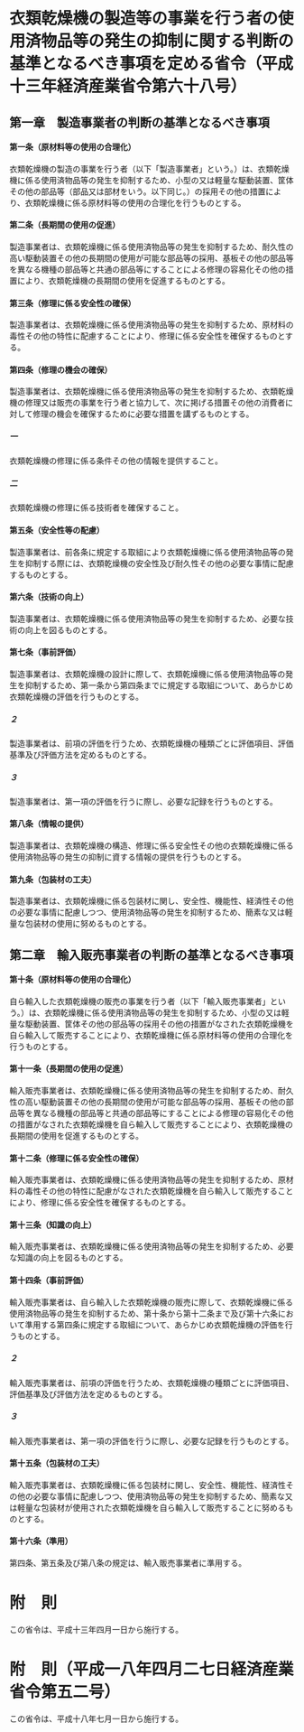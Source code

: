 # 衣類乾燥機の製造等の事業を行う者の使用済物品等の発生の抑制に関する判断の基準となるべき事項を定める省令（平成十三年経済産業省令第六十八号）
## 第一章　製造事業者の判断の基準となるべき事項
#### 第一条（原材料等の使用の合理化）
衣類乾燥機の製造の事業を行う者（以下「製造事業者」という。）は、衣類乾燥機に係る使用済物品等の発生を抑制するため、小型の又は軽量な駆動装置、筐体その他の部品等（部品又は部材をいう。以下同じ。）の採用その他の措置により、衣類乾燥機に係る原材料等の使用の合理化を行うものとする。
#### 第二条（長期間の使用の促進）
製造事業者は、衣類乾燥機に係る使用済物品等の発生を抑制するため、耐久性の高い駆動装置その他の長期間の使用が可能な部品等の採用、基板その他の部品等を異なる機種の部品等と共通の部品等にすることによる修理の容易化その他の措置により、衣類乾燥機の長期間の使用を促進するものとする。
#### 第三条（修理に係る安全性の確保）
製造事業者は、衣類乾燥機に係る使用済物品等の発生を抑制するため、原材料の毒性その他の特性に配慮することにより、修理に係る安全性を確保するものとする。
#### 第四条（修理の機会の確保）
製造事業者は、衣類乾燥機に係る使用済物品等の発生を抑制するため、衣類乾燥機の修理又は販売の事業を行う者と協力して、次に掲げる措置その他の消費者に対して修理の機会を確保するために必要な措置を講ずるものとする。
##### 一
衣類乾燥機の修理に係る条件その他の情報を提供すること。
##### 二
衣類乾燥機の修理に係る技術者を確保すること。
#### 第五条（安全性等の配慮）
製造事業者は、前各条に規定する取組により衣類乾燥機に係る使用済物品等の発生を抑制する際には、衣類乾燥機の安全性及び耐久性その他の必要な事情に配慮するものとする。
#### 第六条（技術の向上）
製造事業者は、衣類乾燥機に係る使用済物品等の発生を抑制するため、必要な技術の向上を図るものとする。
#### 第七条（事前評価）
製造事業者は、衣類乾燥機の設計に際して、衣類乾燥機に係る使用済物品等の発生を抑制するため、第一条から第四条までに規定する取組について、あらかじめ衣類乾燥機の評価を行うものとする。
##### ２
製造事業者は、前項の評価を行うため、衣類乾燥機の種類ごとに評価項目、評価基準及び評価方法を定めるものとする。
##### ３
製造事業者は、第一項の評価を行うに際し、必要な記録を行うものとする。
#### 第八条（情報の提供）
製造事業者は、衣類乾燥機の構造、修理に係る安全性その他の衣類乾燥機に係る使用済物品等の発生の抑制に資する情報の提供を行うものとする。
#### 第九条（包装材の工夫）
製造事業者は、衣類乾燥機に係る包装材に関し、安全性、機能性、経済性その他の必要な事情に配慮しつつ、使用済物品等の発生を抑制するため、簡素な又は軽量な包装材の使用に努めるものとする。
## 第二章　輸入販売事業者の判断の基準となるべき事項
#### 第十条（原材料等の使用の合理化）
自ら輸入した衣類乾燥機の販売の事業を行う者（以下「輸入販売事業者」という。）は、衣類乾燥機に係る使用済物品等の発生を抑制するため、小型の又は軽量な駆動装置、筐体その他の部品等の採用その他の措置がなされた衣類乾燥機を自ら輸入して販売することにより、衣類乾燥機に係る原材料等の使用の合理化を行うものとする。
#### 第十一条（長期間の使用の促進）
輸入販売事業者は、衣類乾燥機に係る使用済物品等の発生を抑制するため、耐久性の高い駆動装置その他の長期間の使用が可能な部品等の採用、基板その他の部品等を異なる機種の部品等と共通の部品等にすることによる修理の容易化その他の措置がなされた衣類乾燥機を自ら輸入して販売することにより、衣類乾燥機の長期間の使用を促進するものとする。
#### 第十二条（修理に係る安全性の確保）
輸入販売事業者は、衣類乾燥機に係る使用済物品等の発生を抑制するため、原材料の毒性その他の特性に配慮がなされた衣類乾燥機を自ら輸入して販売することにより、修理に係る安全性を確保するものとする。
#### 第十三条（知識の向上）
輸入販売事業者は、衣類乾燥機に係る使用済物品等の発生を抑制するため、必要な知識の向上を図るものとする。
#### 第十四条（事前評価）
輸入販売事業者は、自ら輸入した衣類乾燥機の販売に際して、衣類乾燥機に係る使用済物品等の発生を抑制するため、第十条から第十二条まで及び第十六条において準用する第四条に規定する取組について、あらかじめ衣類乾燥機の評価を行うものとする。
##### ２
輸入販売事業者は、前項の評価を行うため、衣類乾燥機の種類ごとに評価項目、評価基準及び評価方法を定めるものとする。
##### ３
輸入販売事業者は、第一項の評価を行うに際し、必要な記録を行うものとする。
#### 第十五条（包装材の工夫）
輸入販売事業者は、衣類乾燥機に係る包装材に関し、安全性、機能性、経済性その他の必要な事情に配慮しつつ、使用済物品等の発生を抑制するため、簡素な又は軽量な包装材が使用された衣類乾燥機を自ら輸入して販売することに努めるものとする。
#### 第十六条（準用）
第四条、第五条及び第八条の規定は、輸入販売事業者に準用する。
# 附　則
この省令は、平成十三年四月一日から施行する。
# 附　則（平成一八年四月二七日経済産業省令第五二号）
この省令は、平成十八年七月一日から施行する。

